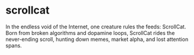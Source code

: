 # scrollcat
In the endless void of the Internet, one creature rules the feeds: ScrollCat. Born from broken algorithms and dopamine loops, ScrollCat rides the never-ending scroll, hunting down memes, market alpha, and lost attention spans.
